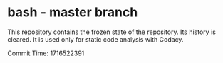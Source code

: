 # bash - master branch

This repository contains the frozen state of the repository.
Its history is cleared. It is used only for static code
analysis with Codacy.

Commit Time: 1716522391